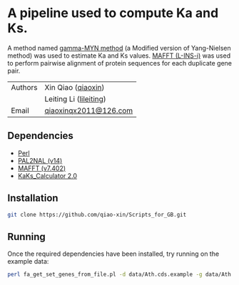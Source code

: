 # A pipeline used to compute Ka and Ks.

A method named [gamma-MYN method](https://biologydirect.biomedcentral.com/articles/10.1186/1745-6150-4-20) (a Modified version of Yang-Nielsen method) was used to estimate Ka and Ks values. [MAFFT (L-INS-i)](https://mafft.cbrc.jp/alignment/software/) was used to perform pairwise alignment of protein sequences for each duplicate gene pair.

| | |
| --- | --- |
| Authors | Xin Qiao ([qiaoxin](https://github.com/qiao-xin)) |
| | Leiting Li ([lileiting](https://github.com/lileiting)) |
| Email   | <qiaoxinqx2011@126.com> |

## Dependencies

- [Perl](https://www.perl.org)
- [PAL2NAL (v14)](http://www.bork.embl.de/pal2nal/#Download)
- [MAFFT (v7.402)](https://mafft.cbrc.jp/alignment/software/)
- [KaKs_Calculator 2.0](https://sourceforge.net/projects/kakscalculator2/)

## Installation

```bash
git clone https://github.com/qiao-xin/Scripts_for_GB.git
```

## Running
Once the required dependencies have been installed, try running on the example data:
```bash
perl fa_get_set_genes_from_file.pl -d data/Ath.cds.example -g data/Ath.tandem.pairs.example -o Ath.tandem.pairs.axt
```

